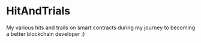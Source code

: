 # HitAndTrials
My various hits and trails on smart contracts during my journey to becoming a better blockchain developer :)
